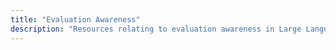 ```yaml
---
title: "Evaluation Awareness"
description: "Resources relating to evaluation awareness in Large Language Models"
---
```

